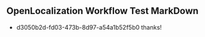 ## OpenLocalization Workflow Test MarkDown
* d3050b2d-fd03-473b-8d97-a54a1b52f5b0 thanks!

<!--HONumber=Aug16_HO1-->


